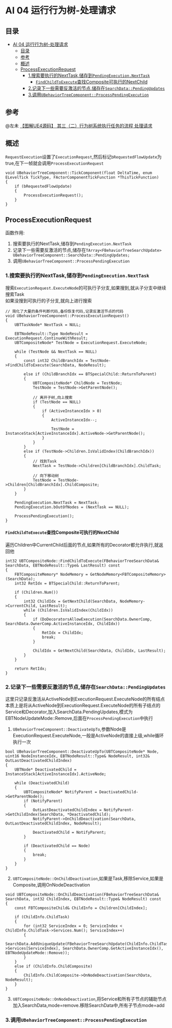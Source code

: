 # AI 04 运行行为树-处理请求
## 目录
- [AI 04 运行行为树-处理请求](#ai-04-运行行为树-处理请求)
	- [目录](#目录)
	- [参考](#参考)
	- [概述](#概述)
	- [ProcessExecutionRequest](#processexecutionrequest)
		- [1.搜索要执行的NextTask,储存到`PendingExecution.NextTask`](#1搜索要执行的nexttask储存到pendingexecutionnexttask)
			- [`FindChildToExecute`查找Composite可执行的NextChild](#findchildtoexecute查找composite可执行的nextchild)
		- [2.记录下一些需要反激活的节点,储存在`SearchData::PendingUpdates`](#2记录下一些需要反激活的节点储存在searchdatapendingupdates)
		- [3.调用`UBehaviorTreeComponent::ProcessPendingExecution`](#3调用ubehaviortreecomponentprocesspendingexecution)
## 参考
@左未 [【图解UE4源码】 其三（二）行为树系统执行任务的流程 处理请求](https://zhuanlan.zhihu.com/p/373072168)  

## 概述
`RequestExecution`设置了`ExecutionRequest`,然后标记`bRequestedFlowUpdate`为true,在下一帧就会调用`ProcessExecutionRequest`  

```
void UBehaviorTreeComponent::TickComponent(float DeltaTime, enum ELevelTick TickType, FActorComponentTickFunction *ThisTickFunction)
{
	if (bRequestedFlowUpdate)
	{
		ProcessExecutionRequest();
	}
}
```

## ProcessExecutionRequest
函数作用:  
1. 搜索要执行的NextTask,储存到`PendingExecution.NextTask`  
2. 记录下一些需要反激活的节点,储存在`TArray<FBehaviorTreeSearchUpdate> UBehaviorTreeComponent::SearchData::PendingUpdates;`  
3. 调用`UBehaviorTreeComponent::ProcessPendingExecution`  

### 1.搜索要执行的NextTask,储存到`PendingExecution.NextTask`
搜索`ExecutionRequest.ExecuteNode`的可执行子分支,如果搜到,就从子分支中继续搜索Task  
如果没搜到可执行的子分支,就向上进行搜索  

```
// 简化了大量的条件判断代码,备份恢复代码,记录反激活节点的代码
void UBehaviorTreeComponent::ProcessExecutionRequest()
{
	UBTTaskNode* NextTask = NULL;

	EBTNodeResult::Type NodeResult = ExecutionRequest.ContinueWithResult;
	UBTCompositeNode* TestNode = ExecutionRequest.ExecuteNode;

	while (TestNode && NextTask == NULL)
	{
		const int32 ChildBranchIdx = TestNode->FindChildToExecute(SearchData, NodeResult);

		else if (ChildBranchIdx == BTSpecialChild::ReturnToParent)
		{
			UBTCompositeNode* ChildNode = TestNode;
			TestNode = TestNode->GetParentNode();

			// 离开子树,向上搜索
			if (TestNode == NULL)
			{
				if (ActiveInstanceIdx > 0)
				{
					ActiveInstanceIdx--;

					TestNode = InstanceStack[ActiveInstanceIdx].ActiveNode->GetParentNode();
				}
			}
		}
		else if (TestNode->Children.IsValidIndex(ChildBranchIdx))
		{
			// 找到Task
			NextTask = TestNode->Children[ChildBranchIdx].ChildTask;

			// 向下移动树
			TestNode = TestNode->Children[ChildBranchIdx].ChildComposite;
		}
	}

	PendingExecution.NextTask = NextTask;
	PendingExecution.bOutOfNodes = (NextTask == NULL);

	ProcessPendingExecution();
}
```

#### `FindChildToExecute`查找Composite可执行的NextChild
遍历Children中CurrentChild后面的节点,如果所有的Decorator都允许执行,就返回他  

```
int32 UBTCompositeNode::FindChildToExecute(FBehaviorTreeSearchData& SearchData, EBTNodeResult::Type& LastResult) const
{
	FBTCompositeMemory* NodeMemory = GetNodeMemory<FBTCompositeMemory>(SearchData);
	int32 RetIdx = BTSpecialChild::ReturnToParent;

	if (Children.Num())
	{
		int32 ChildIdx = GetNextChild(SearchData, NodeMemory->CurrentChild, LastResult);
		while (Children.IsValidIndex(ChildIdx))
		{
			if (DoDecoratorsAllowExecution(SearchData.OwnerComp, SearchData.OwnerComp.ActiveInstanceIdx, ChildIdx))
			{
				RetIdx = ChildIdx;
				break;
			}

			ChildIdx = GetNextChild(SearchData, ChildIdx, LastResult);
		}
	}

	return RetIdx;
}
```

### 2.记录下一些需要反激活的节点,储存在`SearchData::PendingUpdates`
这里只记录反激活从ActiveNode到ExecutionRequest.ExecuteNode的所有结点  
本质上是将从ActiveNode到ExecutionRequest.ExecuteNode的所有子结点的Service和Decorator,加入SearchData.PendingUpdates,模式为EBTNodeUpdateMode::Remove,后面在`ProcessPendingExecution`中执行

1. `UBehaviorTreeComponent::DeactivateUpTo`,参数Node是ExecutionRequest.ExecuteNode,一般是ActiveNode的直接上级,while循环执行一次  

```
bool UBehaviorTreeComponent::DeactivateUpTo(UBTCompositeNode* Node, uint16 NodeInstanceIdx, EBTNodeResult::Type& NodeResult, int32& OutLastDeactivatedChildIndex)
{
	UBTNode* DeactivatedChild = InstanceStack[ActiveInstanceIdx].ActiveNode;

	while (DeactivatedChild)
	{
		UBTCompositeNode* NotifyParent = DeactivatedChild->GetParentNode();
		if (NotifyParent)
		{
			OutLastDeactivatedChildIndex = NotifyParent->GetChildIndex(SearchData, *DeactivatedChild);
			NotifyParent->OnChildDeactivation(SearchData, OutLastDeactivatedChildIndex, NodeResult);

			DeactivatedChild = NotifyParent;
		}

		if (DeactivatedChild == Node)
		{
			break;
		}
	}
}
```

2. `UBTCompositeNode::OnChildDeactivation`,如果是Task,移除Service,如果是Composite,调用OnNodeDeactivation

```
void UBTCompositeNode::OnChildDeactivation(FBehaviorTreeSearchData& SearchData, int32 ChildIndex, EBTNodeResult::Type& NodeResult) const
{
	const FBTCompositeChild& ChildInfo = Children[ChildIndex];

	if (ChildInfo.ChildTask)
	{
		for (int32 ServiceIndex = 0; ServiceIndex < ChildInfo.ChildTask->Services.Num(); ServiceIndex++)
		{
			SearchData.AddUniqueUpdate(FBehaviorTreeSearchUpdate(ChildInfo.ChildTask->Services[ServiceIndex], SearchData.OwnerComp.GetActiveInstanceIdx(), EBTNodeUpdateMode::Remove));
		}
	}
	else if (ChildInfo.ChildComposite)
	{
		ChildInfo.ChildComposite->OnNodeDeactivation(SearchData, NodeResult);
	}
}
```

3. `UBTCompositeNode::OnNodeDeactivation`,将Service和所有子节点的辅助节点加入SearchData,mode=remove.移除SearchData中,所有子节点mode=add  

### 3.调用`UBehaviorTreeComponent::ProcessPendingExecution`